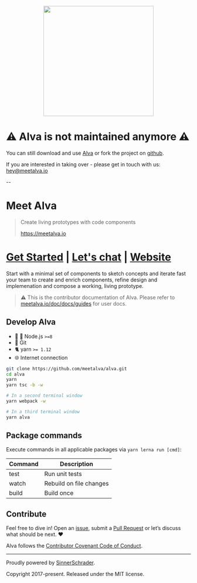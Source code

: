 <p align="center">
<img src="https://meetalva.github.io/media/alva.svg" width="300">
</p>

# ⚠️ Alva is not maintained anymore ⚠️
You can still download and use [Alva](meetalva.io) or fork the project on [github](https://github.com/meetalva/). 

If you are interested in taking over - please get in touch with us: hey@meetalva.io

--


# Meet Alva

> Create living prototypes with code components
>
> https://meetalva.io
>


# [Get Started](https://meetalva.io/doc/docs/start) | [Let's chat](https://gitter.im/meetalva/Lobby) | [Website](https://meetalva.io)

Start with a minimal set of components to sketch concepts and iterate fast your team to create and enrich components, refine design and implemenation and compose a working, living prototype.

> ⚠️ This is the contributor documentation of Alva. Please refer to [meetalva.io/doc/docs/guides](https://meetalva.io/doc/docs/start) for user docs.

## Develop Alva

* :turtle: :rocket: Node.js `>=8`
* :evergreen_tree: Git
* :cat2: yarn `>= 1.12`
* :globe_with_meridians: Internet connection

```sh
git clone https://github.com/meetalva/alva.git
cd alva
yarn
yarn tsc -b -w

# In a second terminal window
yarn webpack -w

# In a third terminal window
yarn alva
```

## Package commands

Execute commands in all applicable packages via `yarn lerna run [cmd]`:

| Command | Description |
|---------|-------------|
| test    | Run unit tests |
| watch   | Rebuild on file changes |
| build   | Build once |

## Contribute

Feel free to dive in! Open an [issue](https://github.com/meetalva/alva/issues/new), submit a
[Pull Request](https://github.com/meetalva/alva/compare) or let’s discuss what should be next. ❤️

Alva follows the [Contributor Covenant Code of Conduct](CODE_OF_CONDUCT.md).

---

Proudly powered by [SinnerSchrader](https://github.com/sinnerschrader).

Copyright 2017-present. Released under the MIT license.
